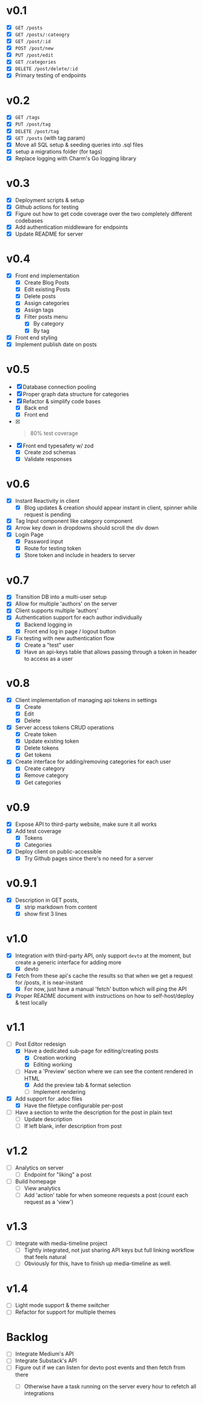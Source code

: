 # v0.1
- [x] `GET /posts`
- [x] `GET /posts/:cateogry`
- [x] `GET /post/:id`
- [x] `POST /post/new`
- [x] `PUT /post/edit`
- [x] `GET /categories`
- [x] `DELETE /post/delete/:id`
- [x] Primary testing of endpoints

# v0.2
- [x] `GET /tags`
- [x] `PUT /post/tag`
- [x] `DELETE /post/tag`
- [x] `GET /posts` (with tag param)
- [x] Move all SQL setup & seeding queries into .sql files
- [x] setup a migrations folder (for tags)
- [x] Replace logging with Charm's Go logging library

# v0.3
- [x] Deployment scripts & setup
- [x] Github actions for testing
- [x] Figure out how to get code coverage over the two completely different codebases
- [x] Add authentication middleware for endpoints
- [x] Update README for server

# v0.4
- [x] Front end implementation
    - [x] Create Blog Posts
    - [x] Edit existing Posts
    - [x] Delete posts
    - [x] Assign categories
    - [x] Assign tags
    - [x] Filter posts menu
        - [x] By category
        - [x] By tag
- [x] Front end styling
- [x] Implement publish date on posts

# v0.5
- [x] Database connection pooling
- [x] Proper graph data structure for categories
- [x] Refactor & simplify code bases
    - [x] Back end
    - [x] Front end
- [x] > 80% test coverage
- [x] Front end typesafety w/ zod
    - [x] Create zod schemas
    - [x] Validate responses

# v0.6
- [x] Instant Reactivity in client
    - [x] Blog updates & creation should appear instant in client, spinner while request is pending
- [x] Tag Input component like category component
- [x] Arrow key down in dropdowns should scroll the div down 
- [x] Login Page
    - [x] Password input
    - [x] Route for testing token
    - [x] Store token and include in headers to server

# v0.7
- [x] Transition DB into a multi-user setup
- [x] Allow for multiple 'authors' on the server
- [x] Client supports multiple 'authors'
- [x] Authentication support for each author individually
    - [x] Backend logging in
    - [x] Front end log in page / logout button
- [x] Fix testing with new authentication flow
    - [x] Create a "test" user
    - [x] Have an api-keys table that allows passing through a token in header to access as a user

# v0.8
- [x] Client implementation of managing api tokens in settings
    - [x] Create
    - [x] Edit
    - [x] Delete
- [x] Server access tokens CRUD operations
    - [x] Create token
    - [x] Update existing token
    - [x] Delete tokens
    - [x] Get tokens
- [x] Create interface for adding/removing categories for each user
    - [x] Create category
    - [x] Remove category
    - [x] Get categories

# v0.9
- [x] Expose API to third-party website, make sure it all works
- [x] Add test coverage
    - [x] Tokens
    - [x] Categories
- [x] Deploy client on public-accessible 
    - [x] Try Github pages since there's no need for a server

# v0.9.1
- [x] Description in GET posts,
    - [x] strip markdown from content
    - [x] show first 3 lines

# v1.0
- [x] Integration with third-party API, only support `devto` at the moment, but create a generic interface for adding more
    - [x] devto
- [x] Fetch from these api's cache the results so that when we get a request for /posts, it is near-instant
    - [x] For now, just have a manual 'fetch' button which will ping the API
- [x] Proper README document with instructions on how to self-host/deploy & test locally

# v1.1
- [ ] Post Editor redesign
    - [x] Have a dedicated sub-page for editing/creating posts
        - [x] Creation working
        - [x] Editing working
    - [ ] Have a 'Preview' section where we can see the content rendered in HTML
        - [x] Add the preview tab & format selection
        - [ ] Implement rendering
- [x] Add support for .adoc files
    - [x] Have the filetype configurable per-post
- [ ] Have a section to write the description for the post in plain text
    - [ ] Update description
    - [ ] If left blank, infer description from post

# v1.2
- [ ] Analytics on server
    - [ ] Endpoint for "liking" a post
- [ ] Build homepage
    - [ ] View analytics
    - [ ] Add 'action' table for when someone requests a post (count each request as a 'view')

# v1.3
- [ ] Integrate with media-timeline project
    - [ ] Tightly integrated, not just sharing API keys but full linking workflow that feels natural
    - [ ] Obviously for this, have to finish up media-timeline as well.

# v1.4
- [ ] Light mode support & theme switcher
- [ ] Refactor for support for multiple themes

# Backlog
- [ ] Integrate Medium's API
- [ ] Integrate Substack's API
- [ ] Figure out if we can listen for devto post events and then fetch from there
    - [ ] Otherwise have a task running on the server every hour to refetch all integrations

